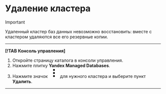 # Удаление кластера

> [!IMPORTANT]
> 
> Удаленный кластер баз данных невозможно восстановить: вместе с кластером удаляются все его резервные копии.

---

**[!TAB Консоль управления]**

1. Откройте страницу каталога в консоли управления.
1. Нажмите плитку **Yandex Managed Databases**.
1. Нажмите значок ![](../../../_assets/vertical-ellipsis.svg) для нужного кластера и выберите пункт **Удалить**.

---


